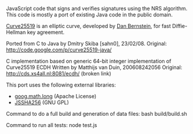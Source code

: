 JavaScript code that signs and verifies signatures using the NRS algorithm.
This code is mostly a port of existing Java code in the public domain.

[Curve25519](http://cr.yp.to/ecdh.html) is an elliptic curve,
developed by [Dan Bernstein](http://cr.yp.to/djb.html), for fast Diffie-Hellman key agreement.

Ported from C to Java by Dmitry Skiba [sahn0], 23/02/08.
Original: http://code.google.com/p/curve25519-java/

C implementation based on generic 64-bit integer implementation of Curve25519 ECDH
Written by Matthijs van Duin, 200608242056
Original: http://cds.xs4all.nl:8081/ecdh/ (broken link)

This port uses the following external libraries:
- [goog.math.long](http://docs.closure-library.googlecode.com/git/class_goog_math_Long.html) (Apache License)
- [JSSHA256](http://point-at-infinity.org/jssha256/) (GNU GPL)

Command to do a full build and generation of data files:
bash build/build.sh

Command to run all tests:
node test.js